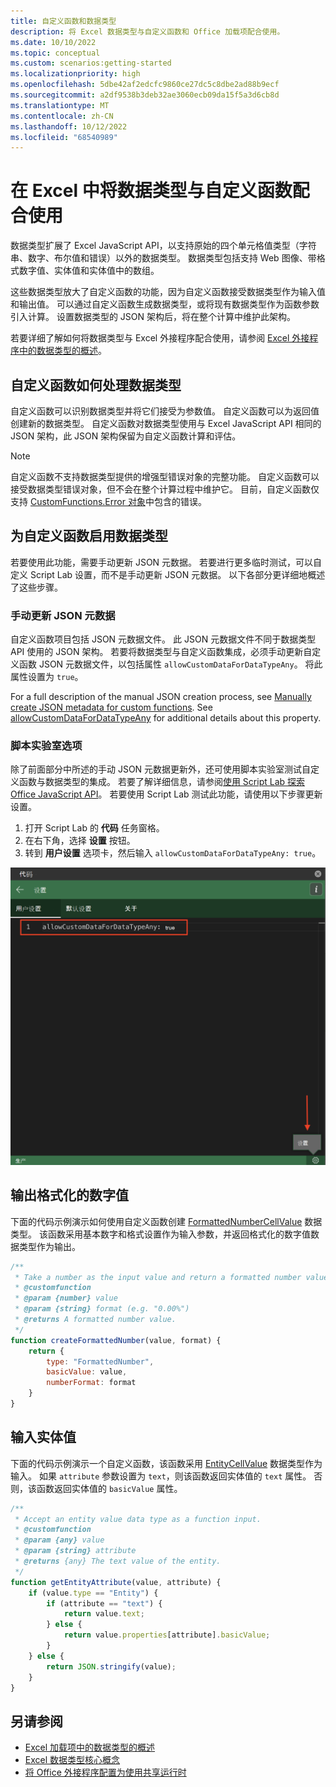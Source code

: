 ```yaml
---
title: 自定义函数和数据类型
description: 将 Excel 数据类型与自定义函数和 Office 加载项配合使用。
ms.date: 10/10/2022
ms.topic: conceptual
ms.custom: scenarios:getting-started
ms.localizationpriority: high
ms.openlocfilehash: 5dbe42af2edcfc9860ce27dc5c8dbe2ad88b9ecf
ms.sourcegitcommit: a2df9538b3deb32ae3060ecb09da15f5a3d6cb8d
ms.translationtype: MT
ms.contentlocale: zh-CN
ms.lasthandoff: 10/12/2022
ms.locfileid: "68540989"
---
```

# <a name="use-data-types-with-custom-functions-in-excel"></a>在 Excel 中将数据类型与自定义函数配合使用

数据类型扩展了 Excel JavaScript API，以支持原始的四个单元格值类型（字符串、数字、布尔值和错误）以外的数据类型。 数据类型包括支持 Web 图像、带格式数字值、实体值和实体值中的数组。

这些数据类型放大了自定义函数的功能，因为自定义函数接受数据类型作为输入值和输出值。 可以通过自定义函数生成数据类型，或将现有数据类型作为函数参数引入计算。 设置数据类型的 JSON 架构后，将在整个计算中维护此架构。

若要详细了解如何将数据类型与 Excel 外接程序配合使用，请参阅 [Excel 外接程序中的数据类型的概述](excel-data-types-overview.md)。

## <a name="how-custom-functions-handle-data-types"></a>自定义函数如何处理数据类型

自定义函数可以识别数据类型并将它们接受为参数值。 自定义函数可以为返回值创建新的数据类型。 自定义函数对数据类型使用与 Excel JavaScript API 相同的 JSON 架构，此 JSON 架构保留为自定义函数计算和评估。

> [!NOTE]
> 自定义函数不支持数据类型提供的增强型错误对象的完整功能。 自定义函数可以接受数据类型错误对象，但不会在整个计算过程中维护它。 目前，自定义函数仅支持 [CustomFunctions.Error 对象](custom-functions-errors.md)中包含的错误。

## <a name="enable-data-types-for-custom-functions"></a>为自定义函数启用数据类型

若要使用此功能，需要手动更新 JSON 元数据。 若要进行更多临时测试，可以自定义 Script Lab 设置，而不是手动更新 JSON 元数据。 以下各部分更详细地概述了这些步骤。

### <a name="manually-update-json-metadata"></a>手动更新 JSON 元数据

自定义函数项目包括 JSON 元数据文件。 此 JSON 元数据文件不同于数据类型 API 使用的 JSON 架构。 若要将数据类型与自定义函数集成，必须手动更新自定义函数 JSON 元数据文件，以包括属性 `allowCustomDataForDataTypeAny`。 将此属性设置为 `true`。

For a full description of the manual JSON creation process, see [Manually create JSON metadata for custom functions](custom-functions-json.md). See [allowCustomDataForDataTypeAny](custom-functions-json.md#allowcustomdatafordatatypeany) for additional details about this property.

### <a name="script-lab-option"></a>脚本实验室选项

除了前面部分中所述的手动 JSON 元数据更新外，还可使用脚本实验室测试自定义函数与数据类型的集成。 若要了解详细信息，请参阅[使用 Script Lab 探索 Office JavaScript API](../overview/explore-with-script-lab.md)。 若要使用 Script Lab 测试此功能，请使用以下步骤更新设置。

1. 打开 Script Lab 的 **代码** 任务窗格。
1. 在右下角，选择 **设置** 按钮。
1. 转到 **用户设置** 选项卡，然后输入 `allowCustomDataForDataTypeAny: true`。

![显示在 Script Lab 中为自定义函数启用数据类型的步骤的屏幕截图。](../images/custom-functions-script-lab-data-type.png)

## <a name="output-a-formatted-number-value"></a>输出格式化的数字值

下面的代码示例演示如何使用自定义函数创建 [FormattedNumberCellValue](/javascript/api/excel/excel.formattednumbercellvalue) 数据类型。 该函数采用基本数字和格式设置作为输入参数，并返回格式化的数字值数据类型作为输出。

```js
/**
 * Take a number as the input value and return a formatted number value as the output.
 * @customfunction
 * @param {number} value
 * @param {string} format (e.g. "0.00%")
 * @returns A formatted number value.
 */
function createFormattedNumber(value, format) {
    return {
        type: "FormattedNumber",
        basicValue: value,
        numberFormat: format
    }
}
```

## <a name="input-an-entity-value"></a>输入实体值

下面的代码示例演示一个自定义函数，该函数采用 [EntityCellValue](/javascript/api/excel/excel.entitycellvalue) 数据类型作为输入。 如果 `attribute` 参数设置为 `text`，则该函数返回实体值的 `text` 属性。 否则，该函数返回实体值的 `basicValue` 属性。

```js
/**
 * Accept an entity value data type as a function input.
 * @customfunction
 * @param {any} value
 * @param {string} attribute
 * @returns {any} The text value of the entity.
 */
function getEntityAttribute(value, attribute) {
    if (value.type == "Entity") {
        if (attribute == "text") {
            return value.text;
        } else {
            return value.properties[attribute].basicValue;
        }
    } else {
        return JSON.stringify(value);
    }
}
```

## <a name="see-also"></a>另请参阅

* [ Excel 加载项中的数据类型的概述](excel-data-types-overview.md)
* [Excel 数据类型核心概念](excel-data-types-concepts.md)
* [将 Office 外接程序配置为使用共享运行时](../develop/configure-your-add-in-to-use-a-shared-runtime.md)
